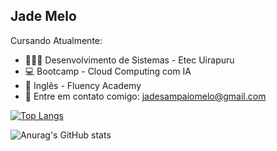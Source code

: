 ## Jade Melo

Cursando Atualmente:
- 👩🏻‍💻 Desenvolvimento de Sistemas - Etec Uirapuru
- 💻 Bootcamp - Cloud Computing com IA
- 💬 Inglês - Fluency Academy
- 📧 Entre em contato comigo: jadesampaiomelo@gmail.com

  

[![Top Langs](https://github-readme-stats.vercel.app/api/top-langs/?username=Jade-Melo&layout=donut&theme=dracula)](https://github.com/anuraghazra/github-readme-stats)

![Anurag's GitHub stats](https://github-readme-stats.vercel.app/api?username=Jade-Melo&show_icons=true&theme=dracula)
          
          
          
          

